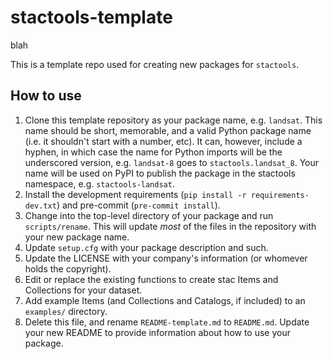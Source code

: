 # stactools-template

blah

This is a template repo used for creating new packages for `stactools`.

## How to use

1. Clone this template repository as your package name, e.g. `landsat`.
   This name should be short, memorable, and a valid Python package name (i.e.
   it shouldn't start with a number, etc). It can, however, include a hyphen, in
   which case the name for Python imports will be the underscored version, e.g.
   `landsat-8` goes to `stactools.landsat_8`.  Your name will be used on PyPI to
   publish the package in the stactools namespace, e.g. `stactools-landsat`.
2. Install the development requirements (`pip install -r requirements-dev.txt`)
   and pre-commit (`pre-commit install`).
3. Change into the top-level directory of your package and run `scripts/rename`.
   This will update _most_ of the files in the repository with your new package name.
4. Update `setup.cfg` with your package description and such.
5. Update the LICENSE with your company's information (or whomever holds the copyright).
6. Edit or replace the existing functions to create stac Items and Collections
   for your dataset.
7. Add example Items (and Collections and Catalogs, if included) to an
   `examples/` directory.
8. Delete this file, and rename `README-template.md` to `README.md`. Update your
   new README to provide information about how to use your package.
